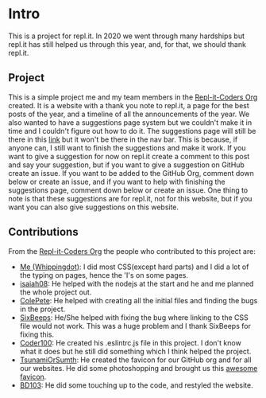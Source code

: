 # Intro
This is a project for repl.it. In 2020 we went through many hardships but repl.it has still helped us through this year, and, for that, we should thank repl.it.

## Project
This is a simple project me and my team members in the [Repl-it-Coders Org](https://github.com/Repl-it-Coders) created. It is a website with a thank you note to repl.it, a page for the best posts of the year, and a timeline of all the announcements of the year. We also wanted to have a suggestions page system but we couldn't make it in time and I couldn't figure out how to do it. The suggestions page will still be there in this [link](https://replit-2020.whippingdot.repl.co/suggestions) but it won't be there in the nav bar. This is because, if anyone can, I still want to finish the suggestions and make it work. If you want to give a suggestion for now on repl.it create a comment to this post and say your suggestion, but if you want to give a suggestion on GitHub create an issue. If you want to be added to the GitHub Org, comment down below or create an issue, and if you want to help with finishing the suggestions page, comment down below or create an issue. One thing to note is that these suggestions are for repl.it, not for this website, but if you want you can also give suggestions on this website.

## Contributions
From the [Repl-it-Coders Org](https://github.com/Repl-it-Coders) the people who contributed to this project are:
- [Me (Whippingdot)](https://repl.it/@Whippingdot): I did most CSS(except hard parts) and I did a lot of the typing on pages, hence the 'I's on some pages.
- [isaiah08](https://repl.it/@isaiah08): He helped with the nodejs at the start and he and me planned the whole project out.
- [ColePete](https://repl.it/@ColePete): He helped with creating all the initial files and finding the bugs in the project.
- [SixBeeps](https://repl.it/@SixBeeps): He/She helped with fixing the bug where linking to the CSS file would not work. This was a huge problem and I thank SixBeeps for fixing this.
- [Coder100](https://repl.it/@Coder100): He created his .eslintrc.js file in this project. I don't know what it does but he still did something which I think helped the project.
- [TsunamiOrSumth](https://repl.it/@TsunamiOrSumth): He created the favicon for our GitHub org and for all our websites. He did some photoshopping and brought us this [awesome favicon](https://repl.it/@Whippingdot/Replit-2020/#replfavicon.png).
- [BD103](https://repl.it/@BD103): He did some touching up to the code, and restyled the website.